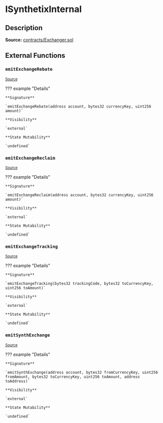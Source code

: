 # ISynthetixInternal

## Description

**Source:** [contracts/Exchanger.sol](https://github.com/Synthetixio/synthetix/tree/v2.43.0/contracts/Exchanger.sol)

## External Functions

### `emitExchangeRebate`

<sub>[Source](https://github.com/Synthetixio/synthetix/tree/v2.43.0/contracts/Exchanger.sol#L51)</sub>

??? example "Details"

    **Signature**

    `emitExchangeRebate(address account, bytes32 currencyKey, uint256 amount)`

    **Visibility**

    `external`

    **State Mutability**

    `undefined`

### `emitExchangeReclaim`

<sub>[Source](https://github.com/Synthetixio/synthetix/tree/v2.43.0/contracts/Exchanger.sol#L45)</sub>

??? example "Details"

    **Signature**

    `emitExchangeReclaim(address account, bytes32 currencyKey, uint256 amount)`

    **Visibility**

    `external`

    **State Mutability**

    `undefined`

### `emitExchangeTracking`

<sub>[Source](https://github.com/Synthetixio/synthetix/tree/v2.43.0/contracts/Exchanger.sol#L30)</sub>

??? example "Details"

    **Signature**

    `emitExchangeTracking(bytes32 trackingCode, bytes32 toCurrencyKey, uint256 toAmount)`

    **Visibility**

    `external`

    **State Mutability**

    `undefined`

### `emitSynthExchange`

<sub>[Source](https://github.com/Synthetixio/synthetix/tree/v2.43.0/contracts/Exchanger.sol#L36)</sub>

??? example "Details"

    **Signature**

    `emitSynthExchange(address account, bytes32 fromCurrencyKey, uint256 fromAmount, bytes32 toCurrencyKey, uint256 toAmount, address toAddress)`

    **Visibility**

    `external`

    **State Mutability**

    `undefined`

